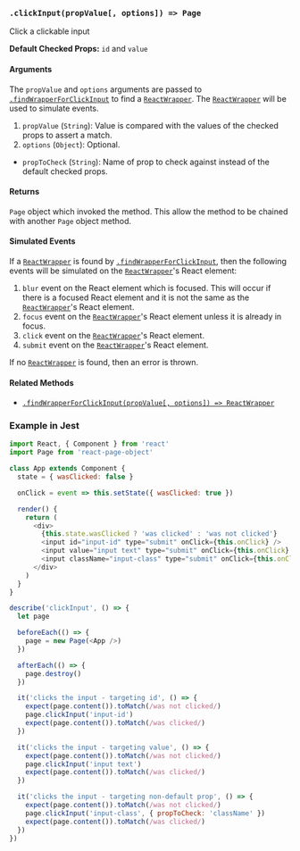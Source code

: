 ### `.clickInput(propValue[, options]) => Page`

Click a clickable input

**Default Checked Props:** `id` and `value`

#### Arguments
The `propValue` and `options` arguments are passed to
[`.findWrapperForClickInput`][find-wrapper-method] to find a
[`ReactWrapper`][react-wrapper]. The [`ReactWrapper`][react-wrapper] will be
used to simulate events.

1. `propValue` (`String`): Value is compared with the values of the checked
   props to assert a match.
2. `options` (`Object`): Optional.
  * `propToCheck` (`String`): Name of prop to check against instead of the default checked props.

#### Returns

`Page` object which invoked the method. This allow the method to be chained
with another `Page` object method.

#### Simulated Events
If a [`ReactWrapper`][react-wrapper] is found by
[`.findWrapperForClickInput`][find-wrapper-method], then the following events will
be simulated on the [`ReactWrapper`][react-wrapper]'s React element:

1. `blur` event on the React element which is focused. This will occur if there
   is a focused React element and it is not the same as the
   [`ReactWrapper`][react-wrapper]'s React element.
2. `focus` event on the [`ReactWrapper`][react-wrapper]'s React element unless
   it is already in focus.
3. `click` event on the [`ReactWrapper`][react-wrapper]'s React element.
4. `submit` event on the [`ReactWrapper`][react-wrapper]'s React element.

If no [`ReactWrapper`][react-wrapper] is found, then an error is thrown.

#### Related Methods

- [`.findWrapperForClickInput(propValue[, options]) => ReactWrapper`][find-wrapper-method]

[react-wrapper]: https://github.com/airbnb/enzyme/blob/master/docs/api/mount.md#reactwrapper-api
[find-wrapper-method]: findWrapperForClickInput.md

### Example in Jest

```js
import React, { Component } from 'react'
import Page from 'react-page-object'

class App extends Component {
  state = { wasClicked: false }

  onClick = event => this.setState({ wasClicked: true })

  render() {
    return (
      <div>
        {this.state.wasClicked ? 'was clicked' : 'was not clicked'}
        <input id="input-id" type="submit" onClick={this.onClick} />
        <input value="input text" type="submit" onClick={this.onClick} />
        <input className="input-class" type="submit" onClick={this.onClick} />
      </div>
    )
  }
}

describe('clickInput', () => {
  let page

  beforeEach(() => {
    page = new Page(<App />)
  })

  afterEach(() => {
    page.destroy()
  })

  it('clicks the input - targeting id', () => {
    expect(page.content()).toMatch(/was not clicked/)
    page.clickInput('input-id')
    expect(page.content()).toMatch(/was clicked/)
  })

  it('clicks the input - targeting value', () => {
    expect(page.content()).toMatch(/was not clicked/)
    page.clickInput('input text')
    expect(page.content()).toMatch(/was clicked/)
  })

  it('clicks the input - targeting non-default prop', () => {
    expect(page.content()).toMatch(/was not clicked/)
    page.clickInput('input-class', { propToCheck: 'className' })
    expect(page.content()).toMatch(/was clicked/)
  })
})
```
